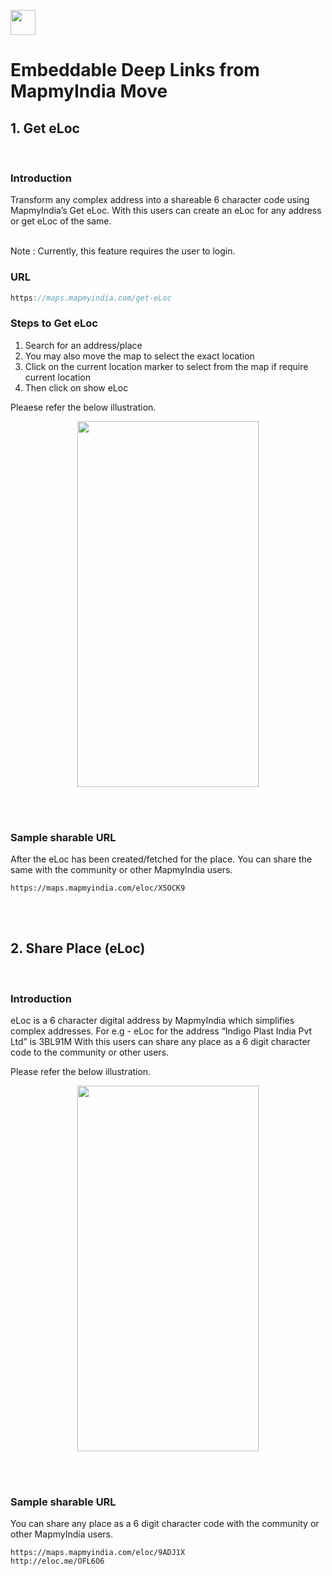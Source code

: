[<img src="https://www.mapmyindia.com/api/img/mapmyindia-api.png" height="40"/> </p>](https://www.mapmyindia.com/api)


# Embeddable Deep Links from MapmyIndia Move

## 1. Get eLoc
<br>

### Introduction
Transform any complex address into a shareable 6 character code using MapmyIndia’s Get eLoc. With this users can create an eLoc for any address or get eLoc of the same.
<br><br>

Note : Currently, this feature requires the user to login.

### URL
```groovy
https://maps.mapmyindia.com/get-eLoc
```

### Steps to Get eLoc

1. Search for an address/place
2. You may also move the map to select the exact location
3. Click on the current location marker to select from the map if require current location
4. Then click on show eLoc

Pleaese refer the below illustration.
<p align=center>
<kbd><img src="https://github.com/MapmyIndia/mapmyindia-api-addendums/blob/main/docs/images/android/geteLocandroid.gif" width=290 height=585>
</kbd></p>
<br><br>

### Sample sharable URL
After the eLoc has been created/fetched for the place. You can share the same with the community or other MapmyIndia users.

```
https://maps.mapmyindia.com/eloc/X5OCK9
```
<br><br>

## 2. Share Place (eLoc)
<br>

### Introduction
eLoc is a 6 character digital address by MapmyIndia which simplifies complex addresses.
For e.g - 
eLoc for the address “Indigo Plast India Pvt Ltd” is 3BL91M
With this users can share any place as a 6 digit character code to the community or other users.

Please refer the below illustration.
<p align=center>
<kbd><img src="https://github.com/MapmyIndia/mapmyindia-api-addendums/blob/main/docs/images/android/ShareeLocandroid.gif" width=290 height=585>
</kbd></p>
<br><br>

### Sample sharable URL
You can share any place as a 6 digit character code with the community or other MapmyIndia users.

```
https://maps.mapmyindia.com/eloc/9ADJ1X 
http://eloc.me/OFL6O6
```

<br><br>

